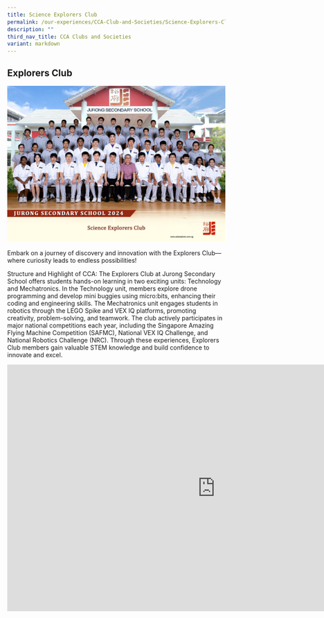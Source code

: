 ```yaml
---
title: Science Explorers Club
permalink: /our-experiences/CCA-Club-and-Societies/Science-Explorers-Club/
description: ""
third_nav_title: CCA Clubs and Societies
variant: markdown
---
```

## Explorers Club
![SCI EXP 2024](/images/science_explorers_club_2.jpg)

Embark on a journey of discovery and innovation with the Explorers Club—where curiosity leads to endless possibilities!

Structure and Highlight of CCA:
The Explorers Club at Jurong Secondary School offers students hands-on learning in two exciting units: Technology and Mechatronics. In the Technology unit, members explore drone programming and develop mini buggies using micro:bits, enhancing their coding and engineering skills. The Mechatronics unit engages students in robotics through the LEGO Spike and VEX IQ platforms, promoting creativity, problem-solving, and teamwork. The club actively participates in major national competitions each year, including the Singapore Amazing Flying Machine Competition (SAFMC), National VEX IQ Challenge, and National Robotics Challenge (NRC). Through these experiences, Explorers Club members gain valuable STEM knowledge and build confidence to innovate and excel.

<iframe allowfullscreen="true" height="569" width="960" frameborder="0" src="https://docs.google.com/presentation/d/e/2PACX-1vRRu0OS_yM-gJKjEbkaRP4yhEoPcwbu6t-OW-oJKnlRC1vIY9NvQYePmUmJ779kIrKeKW4fJjR03Wzt/pubembed?start=true&amp;loop=true&amp;delayms=3000"></iframe>